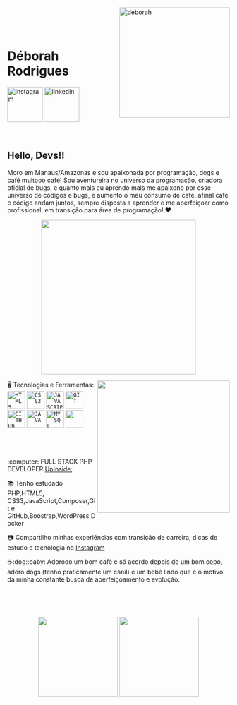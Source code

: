 <img align="right" width="250px" style="margin-top:-20px"  src="https://i.ibb.co/9r7JJr6/deborah.png" alt="deborah" border="0"></img>

</br>
</br>

<div dsplay="inline-block">
 
 <h1 align="left">Déborah Rodrigues</h1>
 
   <a href="https://www.linkedin.com/in/deborah-rodrigues">
    <img width="80px" src="https://i.ibb.co/RyZx12b/linkedin.png" alt="linkedin" style="vertical-align:top;">
  </a>
  <a href="https://instagram.com/rodriguesndeborah?igshid=OGQ5ZDc2ODk2ZA==">
    <img align="left" width="80px" src="https://i.ibb.co/qkGSp1D/instagram.png" alt="instagram" style="vertical-align:top;">
  </a> 
</div>

</br>
</br>

## Hello, Devs!!

 Moro em Manaus/Amazonas e sou apaixonada por programação, dogs e café muitooo  café! Sou aventureira no universo da programação, criadora oficial de bugs, e quanto mais eu aprendo mais me apaixono por esse universo de códigos e bugs, e aumento o meu consumo de café, afinal café e código andam juntos, sempre disposta a aprender e me aperfeiçoar como profissional, em transição para área de programação!  ❤

<p align="center">
  <img src="https://media.tenor.com/vNEFTy_eazkAAAAd/mr-peabody-mr-peabody-and-sherman.gif" width="350">
</p>
🖥️ Tecnologias e Ferramentas: 
<img width="300px" align="right" src="https://i.ibb.co/5FsfWPL/Whats-App-Image-2023-06-13-at-09-56-00-removebg-preview-1.png">
<code><img width="40px" src="https://cdn.jsdelivr.net/gh/devicons/devicon/icons/html5/html5-original-wordmark.svg" title = "HTML5"/></code>
<code><img width="40px" src="https://cdn.jsdelivr.net/gh/devicons/devicon/icons/css3/css3-original-wordmark.svg" title = "CSS3"/></code>
<code><img width="40px" src="https://cdn.jsdelivr.net/gh/devicons/devicon/icons/javascript/javascript-original.svg" title = "JAVASCRIPT"/></code>
<code><img width="40px" src="https://cdn.jsdelivr.net/gh/devicons/devicon/icons/git/git-original.svg" title = "GIT"/></code>
<code><img width="40px" src="https://cdn.jsdelivr.net/gh/devicons/devicon/icons/github/github-original.svg" title = "GITHUB"/></code>
<code><img width="40px" src="https://cdn.jsdelivr.net/gh/devicons/devicon/icons/java/java-original.svg" title = "JAVA"/></code>
<code><img width="40px" src="https://cdn.jsdelivr.net/gh/devicons/devicon/icons/mysql/mysql-original.svg" title = "MYSQL"/></code>
<code><img width="40px"  src="https://cdn.jsdelivr.net/gh/devicons/devicon/icons/docker/docker-original-wordmark.svg" /></code>
          

</br>
</br>

</br>
</br>
<div display="inline-block">
 <p align="left"> :computer: FULL STACK PHP DEVELOPER <a href="https://www.upinside.com.br/">UpInside</a>;</p>
 <p align="left">📚 Tenho estudado PHP,HTML5, CSS3,JavaScript,Composer,Git e GitHub,Boostrap,WordPress,Docker</p>
 <p align="left">📷 Compartilho minhas experiências com transição de carreira, dicas de estudo e tecnologia no <a 
 href="https://instagram.com/rodriguesndeborah?igshid=OGQ5ZDc2ODk2ZA==">Instagram</a>
 <p align="left">☕:dog::baby: Adorooo um bom café e só acordo depois de um bom copo, adoro dogs (tenho praticamente um canil) e um bebê lindo que é o motivo da minha constante busca de aperfeiçoamento e evolução.</p>
</div>

##
</br>
</br>
<p align="center">
<a href="https://github.com/jeniblodev">
  <img height="180em" src="https://github-readme-stats-eight-theta.vercel.app/api?username=deborahNRodrigues&show_icons=true&theme=algolia&include_all_commits=true&count_private=true"/>
  <img height="180em" src="https://github-readme-stats-eight-theta.vercel.app/api/top-langs/?username=deborahNRodrigues&layout=compact&langs_count=8&theme=algolia"/>
</a>
</p>

